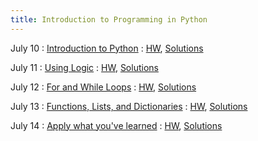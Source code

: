 ```yaml
---
title: Introduction to Programming in Python
---
```


July 10
: [Introduction to Python](/assets/slides/slides_day1.pdf)
  : [HW](/assets/hws/hw1_blank.pdf), [Solutions](/assets/hws/hw1_solutions.pdf)

July 11
: [Using Logic](/assets/slides/slides_day2.pdf)
  : [HW](/assets/hws/hw2_blank.pdf), [Solutions](/assets/hws/hw2_solutions.pdf)

July 12
: [For and While Loops](/assets/slides/slides_day3.pdf)
  : [HW](/assets/hws/hw3_blank.pdf), [Solutions](#)

July 13
: [Functions, Lists, and Dictionaries](/assets/slides/slides_day4.pdf)
  : [HW](/assets/hws/hw4_blank.pdf), [Solutions](#)

July 14
: [Apply what you've learned](/assets/slides/slides_day4.pdf)
  : [HW](#), [Solutions](#)
